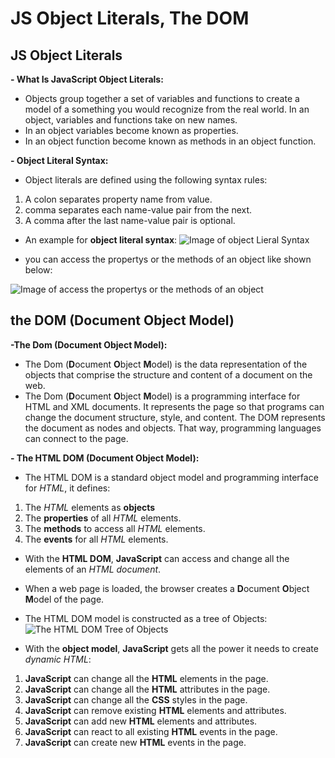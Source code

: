# JS Object Literals, The DOM
## JS Object Literals
**- What Is JavaScript Object Literals:** 
* Objects group together a set of variables and functions to create a model
of a something you would recognize from the real world. In an object,
variables and functions take on new names.
*  In an object variables become known as properties.
*  In an object function become known as methods in an object function.  


**- Object Literal Syntax:**
* Object literals are defined using the following syntax rules:
1. A colon separates property name from value.
2. comma separates each name-value pair from the next.
3. A comma after the last name-value pair is optional. 

* An example for **object literal syntax**: 
![Image of object Lieral Syntax](https://i.ibb.co/PGkMmZV/Screenshot-2021-06-24-095400.png)

* you can access the propertys or the methods of an object like shown below:

![Image of access the propertys or the methods of an object](https://i.ibb.co/sRkwS52/r.png)



## the DOM (Document Object Model)

**-The Dom (Document Object Model):**
* The Dom (**D**ocument **O**bject **M**odel) is the data representation of the objects that comprise the structure and content of a document on the web.
* The Dom (**D**ocument **O**bject **M**odel) is a programming interface for HTML and XML documents. It represents the page so that programs can change the document structure, style, and content. The DOM represents the document as nodes and objects. That way, programming languages can connect to the page.


**- The HTML DOM (Document Object Model):**
* The HTML DOM is a standard object model and programming interface for *HTML*, it defines:
1. The *HTML* elements as **objects**
2. The **properties** of all *HTML* elements.
3. The **methods** to access all *HTML* elements.
4. The **events** for all *HTML* elements.

* With the **HTML DOM**, **JavaScript** can access and change all the elements of an *HTML document*.
* When a web page is loaded, the browser creates a **D**ocument **O**bject **M**odel of the page.
* The HTML DOM model is constructed as a tree of Objects:
![The HTML DOM Tree of Objects](https://i.ibb.co/tJhXfZG/re.png)


* With the **object model**, **JavaScript** gets all the power it needs to create *dynamic HTML*:
1. **JavaScript** can change all the **HTML** elements in the page.
2. **JavaScript** can change all the **HTML** attributes in the page.
3. **JavaScript** can change all the **CSS** styles in the page.
4. **JavaScript** can remove existing **HTML** elements and attributes.
5. **JavaScript** can add new **HTML** elements and attributes.
6. **JavaScript** can react to all existing **HTML** events in the page.
7. **JavaScript** can create new **HTML** events in the page.



